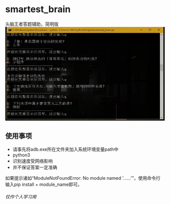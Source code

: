 # smartest_brain
头脑王者答题辅助，简明版
![](https://raw.githubusercontent.com/by777/smartest_brain/master/demo.jpg)
## 使用事项
+ 请事先将adb.exe所在文件夹加入系统环境变量path中
+ python3
+ 识别速度受网络影响
+ 并不保证答案一定准确

如果提示诸如“ModuleNotFoundError: No module named '……'”，使用命令行输入pip install + module_name即可。

###### 仅作个人学习用
